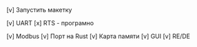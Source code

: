 [v] Запустить макетку

[v] UART
    [x] RTS - програмно

[v] Modbus
    [v] Порт на Rust
    [v] Карта памяти
    [v] GUI
    [v] RE/DE
